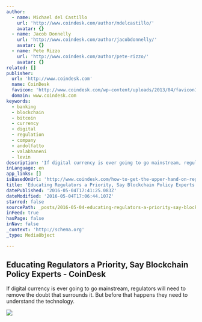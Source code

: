 ```yaml
---
author:
  - name: Michael del Castillo
    url: 'http://www.coindesk.com/author/mdelcastillo/'
    avatar: {}
  - name: Jacob Donnelly
    url: 'http://www.coindesk.com/author/jacobdonnelly/'
    avatar: {}
  - name: Pete Rizzo
    url: 'http://www.coindesk.com/author/pete-rizzo/'
    avatar: {}
related: []
publisher:
  url: 'http://www.coindesk.com'
  name: CoinDesk
  favicon: 'http://www.coindesk.com/wp-content/uploads/2013/04/favicon1.ico?874e6b'
  domain: www.coindesk.com
keywords:
  - banking
  - blockchain
  - bitcoin
  - currency
  - digital
  - regulation
  - company
  - andolfatto
  - valabhaneni
  - levin
description: 'If digital currency is ever going to go mainstream, regulators will need to remove the doubt that surrounds it. But before that happens they need to understand the technology.'
inLanguage: en
app_links: []
isBasedOnUrl: 'http://www.coindesk.com/how-to-get-the-upper-hand-on-regulatory-policy/'
title: 'Educating Regulators a Priority, Say Blockchain Policy Experts - CoinDesk'
datePublished: '2016-05-04T17:41:25.083Z'
dateModified: '2016-05-04T17:06:44.107Z'
starred: false
sourcePath: _posts/2016-05-04-educating-regulators-a-priority-say-blockchain-policy-exper.md
inFeed: true
hasPage: false
inNav: false
_context: 'http://schema.org'
_type: MediaObject

---
```

<article style=""><h1>Educating Regulators a Priority, Say Blockchain Policy Experts - CoinDesk</h1><p>If digital currency is ever going to go mainstream, regulators will need to remove the doubt that surrounds it. But before that happens they need to understand the technology.</p><img src="http://media.coindesk.com/2016/05/policy-1.jpg" /></article>